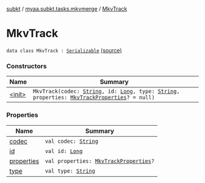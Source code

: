 [subkt](../../index.md) / [myaa.subkt.tasks.mkvmerge](../index.md) / [MkvTrack](./index.md)

# MkvTrack

`data class MkvTrack : `[`Serializable`](https://docs.oracle.com/javase/9/docs/api/java/io/Serializable.html) [(source)](https://github.com/Myaamori/SubKt/blob/0.1.4/src/main/kotlin/myaa/subkt/tasks/mkvmerge/mkvmerge.kt#L113)

### Constructors

| Name | Summary |
|---|---|
| [&lt;init&gt;](-init-.md) | `MkvTrack(codec: `[`String`](https://kotlinlang.org/api/latest/jvm/stdlib/kotlin/-string/index.html)`, id: `[`Long`](https://kotlinlang.org/api/latest/jvm/stdlib/kotlin/-long/index.html)`, type: `[`String`](https://kotlinlang.org/api/latest/jvm/stdlib/kotlin/-string/index.html)`, properties: `[`MkvTrackProperties`](../-mkv-track-properties/index.md)`? = null)` |

### Properties

| Name | Summary |
|---|---|
| [codec](codec.md) | `val codec: `[`String`](https://kotlinlang.org/api/latest/jvm/stdlib/kotlin/-string/index.html) |
| [id](id.md) | `val id: `[`Long`](https://kotlinlang.org/api/latest/jvm/stdlib/kotlin/-long/index.html) |
| [properties](properties.md) | `val properties: `[`MkvTrackProperties`](../-mkv-track-properties/index.md)`?` |
| [type](type.md) | `val type: `[`String`](https://kotlinlang.org/api/latest/jvm/stdlib/kotlin/-string/index.html) |
